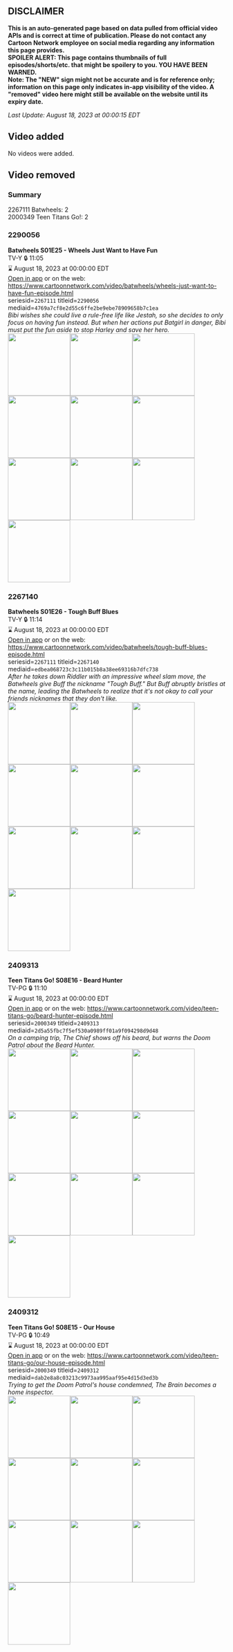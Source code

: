 ## DISCLAIMER
**This is an auto-generated page based on data pulled from official video APIs and is correct at time of publication. Please do not contact any Cartoon Network employee on social media regarding any information this page provides.**  
**SPOILER ALERT: This page contains thumbnails of full episodes/shorts/etc. that might be spoilery to you. YOU HAVE BEEN WARNED.**  
**Note: The "NEW" sign might not be accurate and is for reference only; information on this page only indicates in-app visibility of the video. A "removed" video here might still be available on the website until its expiry date.**  

_Last Update: August 18, 2023 at 00:00:15 EDT_
## Video added
No videos were added.  
## Video removed
### Summary
2267111 Batwheels: 2  
2000349 Teen Titans Go!: 2  
### 2290056
**Batwheels S01E25 - Wheels Just Want to Have Fun**  
TV-Y 🔒 11:05  
⌛ August 18, 2023 at 00:00:00 EDT  
[Open in app](https://cnvideo.sercomkc.org/redirector.html?type=cnapp&seriesid=1000000000093702&titleid=2290056&mediaid=4769a7cf8e2d55c6ffe2be9ebe78909658b7c1ea) or on the web: https://www.cartoonnetwork.com/video/batwheels/wheels-just-want-to-have-fun-episode.html  
seriesid=`2267111` titleid=`2290056` mediaid=`4769a7cf8e2d55c6ffe2be9ebe78909658b7c1ea`  
_Bibi wishes she could live a rule-free life like Jestah, so she decides to only focus on having fun instead. But when her actions put Batgirl in danger, Bibi must put the fun aside to stop Harley and save her hero._  
<a href="https://s3.amazonaws.com/cartoonorchestrator/2290056_001_1280x720.jpg"><img src="https://s3.amazonaws.com/cartoonorchestrator/2290056_001_640x360.jpg" height="144px" /></a><a href="https://s3.amazonaws.com/cartoonorchestrator/2290056_002_1280x720.jpg"><img src="https://s3.amazonaws.com/cartoonorchestrator/2290056_002_640x360.jpg" height="144px" /></a><a href="https://s3.amazonaws.com/cartoonorchestrator/2290056_003_1280x720.jpg"><img src="https://s3.amazonaws.com/cartoonorchestrator/2290056_003_640x360.jpg" height="144px" /></a><a href="https://s3.amazonaws.com/cartoonorchestrator/2290056_004_1280x720.jpg"><img src="https://s3.amazonaws.com/cartoonorchestrator/2290056_004_640x360.jpg" height="144px" /></a><a href="https://s3.amazonaws.com/cartoonorchestrator/2290056_005_1280x720.jpg"><img src="https://s3.amazonaws.com/cartoonorchestrator/2290056_005_640x360.jpg" height="144px" /></a><a href="https://s3.amazonaws.com/cartoonorchestrator/2290056_006_1280x720.jpg"><img src="https://s3.amazonaws.com/cartoonorchestrator/2290056_006_640x360.jpg" height="144px" /></a><a href="https://s3.amazonaws.com/cartoonorchestrator/2290056_007_1280x720.jpg"><img src="https://s3.amazonaws.com/cartoonorchestrator/2290056_007_640x360.jpg" height="144px" /></a><a href="https://s3.amazonaws.com/cartoonorchestrator/2290056_008_1280x720.jpg"><img src="https://s3.amazonaws.com/cartoonorchestrator/2290056_008_640x360.jpg" height="144px" /></a><a href="https://s3.amazonaws.com/cartoonorchestrator/2290056_009_1280x720.jpg"><img src="https://s3.amazonaws.com/cartoonorchestrator/2290056_009_640x360.jpg" height="144px" /></a><a href="https://s3.amazonaws.com/cartoonorchestrator/2290056_010_1280x720.jpg"><img src="https://s3.amazonaws.com/cartoonorchestrator/2290056_010_640x360.jpg" height="144px" /></a>
### 2267140
**Batwheels S01E26 - Tough Buff Blues**  
TV-Y 🔒 11:14  
⌛ August 18, 2023 at 00:00:00 EDT  
[Open in app](https://cnvideo.sercomkc.org/redirector.html?type=cnapp&seriesid=1000000000093702&titleid=2267140&mediaid=edbea068723c3c11b015b8a38ee69316b7dfc738) or on the web: https://www.cartoonnetwork.com/video/batwheels/tough-buff-blues-episode.html  
seriesid=`2267111` titleid=`2267140` mediaid=`edbea068723c3c11b015b8a38ee69316b7dfc738`  
_After he takes down Riddler with an impressive wheel slam move, the Batwheels give Buff the nickname "Tough Buff." But Buff abruptly bristles at the name, leading the Batwheels to realize that it's not okay to call your friends nicknames that they don't like._  
<a href="https://s3.amazonaws.com/cartoonorchestrator/2267140_001_1280x720.jpg"><img src="https://s3.amazonaws.com/cartoonorchestrator/2267140_001_640x360.jpg" height="144px" /></a><a href="https://s3.amazonaws.com/cartoonorchestrator/2267140_002_1280x720.jpg"><img src="https://s3.amazonaws.com/cartoonorchestrator/2267140_002_640x360.jpg" height="144px" /></a><a href="https://s3.amazonaws.com/cartoonorchestrator/2267140_003_1280x720.jpg"><img src="https://s3.amazonaws.com/cartoonorchestrator/2267140_003_640x360.jpg" height="144px" /></a><a href="https://s3.amazonaws.com/cartoonorchestrator/2267140_004_1280x720.jpg"><img src="https://s3.amazonaws.com/cartoonorchestrator/2267140_004_640x360.jpg" height="144px" /></a><a href="https://s3.amazonaws.com/cartoonorchestrator/2267140_005_1280x720.jpg"><img src="https://s3.amazonaws.com/cartoonorchestrator/2267140_005_640x360.jpg" height="144px" /></a><a href="https://s3.amazonaws.com/cartoonorchestrator/2267140_006_1280x720.jpg"><img src="https://s3.amazonaws.com/cartoonorchestrator/2267140_006_640x360.jpg" height="144px" /></a><a href="https://s3.amazonaws.com/cartoonorchestrator/2267140_007_1280x720.jpg"><img src="https://s3.amazonaws.com/cartoonorchestrator/2267140_007_640x360.jpg" height="144px" /></a><a href="https://s3.amazonaws.com/cartoonorchestrator/2267140_008_1280x720.jpg"><img src="https://s3.amazonaws.com/cartoonorchestrator/2267140_008_640x360.jpg" height="144px" /></a><a href="https://s3.amazonaws.com/cartoonorchestrator/2267140_009_1280x720.jpg"><img src="https://s3.amazonaws.com/cartoonorchestrator/2267140_009_640x360.jpg" height="144px" /></a><a href="https://s3.amazonaws.com/cartoonorchestrator/2267140_010_1280x720.jpg"><img src="https://s3.amazonaws.com/cartoonorchestrator/2267140_010_640x360.jpg" height="144px" /></a>
### 2409313
**Teen Titans Go! S08E16 - Beard Hunter**  
TV-PG 🔒 11:10  
⌛ August 18, 2023 at 00:00:00 EDT  
[Open in app](https://cnvideo.sercomkc.org/redirector.html?type=cnapp&seriesid=2000349&titleid=2409313&mediaid=2d5a55fbc7f5ef530a0989ff01a9f094298d9d48) or on the web: https://www.cartoonnetwork.com/video/teen-titans-go/beard-hunter-episode.html  
seriesid=`2000349` titleid=`2409313` mediaid=`2d5a55fbc7f5ef530a0989ff01a9f094298d9d48`  
_On a camping trip, The Chief shows off his beard, but warns the Doom Patrol about the Beard Hunter._  
<a href="https://s3.amazonaws.com/cartoonorchestrator/2409313_001_1280x720.jpg"><img src="https://s3.amazonaws.com/cartoonorchestrator/2409313_001_640x360.jpg" height="144px" /></a><a href="https://s3.amazonaws.com/cartoonorchestrator/2409313_002_1280x720.jpg"><img src="https://s3.amazonaws.com/cartoonorchestrator/2409313_002_640x360.jpg" height="144px" /></a><a href="https://s3.amazonaws.com/cartoonorchestrator/2409313_003_1280x720.jpg"><img src="https://s3.amazonaws.com/cartoonorchestrator/2409313_003_640x360.jpg" height="144px" /></a><a href="https://s3.amazonaws.com/cartoonorchestrator/2409313_004_1280x720.jpg"><img src="https://s3.amazonaws.com/cartoonorchestrator/2409313_004_640x360.jpg" height="144px" /></a><a href="https://s3.amazonaws.com/cartoonorchestrator/2409313_005_1280x720.jpg"><img src="https://s3.amazonaws.com/cartoonorchestrator/2409313_005_640x360.jpg" height="144px" /></a><a href="https://s3.amazonaws.com/cartoonorchestrator/2409313_006_1280x720.jpg"><img src="https://s3.amazonaws.com/cartoonorchestrator/2409313_006_640x360.jpg" height="144px" /></a><a href="https://s3.amazonaws.com/cartoonorchestrator/2409313_007_1280x720.jpg"><img src="https://s3.amazonaws.com/cartoonorchestrator/2409313_007_640x360.jpg" height="144px" /></a><a href="https://s3.amazonaws.com/cartoonorchestrator/2409313_008_1280x720.jpg"><img src="https://s3.amazonaws.com/cartoonorchestrator/2409313_008_640x360.jpg" height="144px" /></a><a href="https://s3.amazonaws.com/cartoonorchestrator/2409313_009_1280x720.jpg"><img src="https://s3.amazonaws.com/cartoonorchestrator/2409313_009_640x360.jpg" height="144px" /></a><a href="https://s3.amazonaws.com/cartoonorchestrator/2409313_010_1280x720.jpg"><img src="https://s3.amazonaws.com/cartoonorchestrator/2409313_010_640x360.jpg" height="144px" /></a>
### 2409312
**Teen Titans Go! S08E15 - Our House**  
TV-PG 🔒 10:49  
⌛ August 18, 2023 at 00:00:00 EDT  
[Open in app](https://cnvideo.sercomkc.org/redirector.html?type=cnapp&seriesid=2000349&titleid=2409312&mediaid=dab2e8a8c03213c9973aa995aaf95e4d15d3ed3b) or on the web: https://www.cartoonnetwork.com/video/teen-titans-go/our-house-episode.html  
seriesid=`2000349` titleid=`2409312` mediaid=`dab2e8a8c03213c9973aa995aaf95e4d15d3ed3b`  
_Trying to get the Doom Patrol's house condemned, The Brain becomes a home inspector._  
<a href="https://s3.amazonaws.com/cartoonorchestrator/2409312_001_1280x720.jpg"><img src="https://s3.amazonaws.com/cartoonorchestrator/2409312_001_640x360.jpg" height="144px" /></a><a href="https://s3.amazonaws.com/cartoonorchestrator/2409312_002_1280x720.jpg"><img src="https://s3.amazonaws.com/cartoonorchestrator/2409312_002_640x360.jpg" height="144px" /></a><a href="https://s3.amazonaws.com/cartoonorchestrator/2409312_003_1280x720.jpg"><img src="https://s3.amazonaws.com/cartoonorchestrator/2409312_003_640x360.jpg" height="144px" /></a><a href="https://s3.amazonaws.com/cartoonorchestrator/2409312_004_1280x720.jpg"><img src="https://s3.amazonaws.com/cartoonorchestrator/2409312_004_640x360.jpg" height="144px" /></a><a href="https://s3.amazonaws.com/cartoonorchestrator/2409312_005_1280x720.jpg"><img src="https://s3.amazonaws.com/cartoonorchestrator/2409312_005_640x360.jpg" height="144px" /></a><a href="https://s3.amazonaws.com/cartoonorchestrator/2409312_006_1280x720.jpg"><img src="https://s3.amazonaws.com/cartoonorchestrator/2409312_006_640x360.jpg" height="144px" /></a><a href="https://s3.amazonaws.com/cartoonorchestrator/2409312_007_1280x720.jpg"><img src="https://s3.amazonaws.com/cartoonorchestrator/2409312_007_640x360.jpg" height="144px" /></a><a href="https://s3.amazonaws.com/cartoonorchestrator/2409312_008_1280x720.jpg"><img src="https://s3.amazonaws.com/cartoonorchestrator/2409312_008_640x360.jpg" height="144px" /></a><a href="https://s3.amazonaws.com/cartoonorchestrator/2409312_009_1280x720.jpg"><img src="https://s3.amazonaws.com/cartoonorchestrator/2409312_009_640x360.jpg" height="144px" /></a><a href="https://s3.amazonaws.com/cartoonorchestrator/2409312_010_1280x720.jpg"><img src="https://s3.amazonaws.com/cartoonorchestrator/2409312_010_640x360.jpg" height="144px" /></a>
